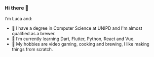 ### Hi there 👋
I'm Luca and:
- 🔭 I have a degree in Computer Science at UNIPD and I'm almost qualified as a brewer.
- 🌱 I’m currently learning Dart, Flutter, Python, React and Vue.
- 🍺 My hobbies are video gaming, cooking and brewing, I like making things from scratch. 
